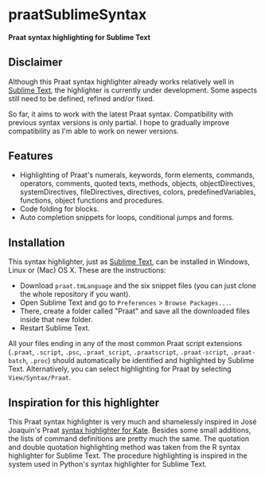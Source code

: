 # praatSublimeSyntax

#### Praat syntax highlighting for Sublime Text

## Disclaimer

Although this Praat syntax highlighter already works relatively
well in [Sublime Text][], the highlighter is currently under development.
Some aspects still need to be defined, refined and/or fixed.

So far, it aims to work with the latest Praat syntax. Compatibility with
previous syntax versions is only partial. I hope to gradually improve
compatibility as I'm able to work on newer versions.

## Features

* Highlighting of Praat's numerals, keywords, form elements,
commands, operators, comments, quoted texts, methods, objects,
objectDirectives, systemDirectives, fileDirectives, directives, colors,
predefinedVariables, functions, object functions and procedures.
* Code folding for blocks.
* Auto completion snippets for loops, conditional jumps and forms.

## Installation

This syntax highlighter, just as [Sublime Text][], can be installed in Windows,
Linux or (Mac) OS X. These are the instructions:
* Download `praat.tmLanguage` and the six snippet files (you can just clone
the whole repository if you want).
* Open Sublime Text and go to `Preferences` > `Browse Packages...`.
* There, create a folder called "Praat" and save all the downloaded files inside
that new folder.
* Restart Sublime Text.

All your files ending in any of the most common Praat script extensions
(`.praat`, `.script`, `.psc`, `.praat_script`, `.praatscript`,
`.praat-script`, `.praat-batch`, `.proc`) should automatically be
identified and highlighted by Sublime Text. Alternatively, you can
select highlighting for Praat by selecting `View/Syntax/Praat`.

## Inspiration for this highlighter

This Praat syntax highlighter is very much and shamelessly inspired in
José Joaquín's Praat [syntax highlighter for Kate][]. Besides some small additions,
the lists of command definitions are pretty much the same. The quotation
and double quotation highlighting method was taken from the R syntax
highlighter for Sublime Text. The procedure highlighting is inspired in
the system used in Python's syntax highlighter for Sublime Text.

[syntax highlighter for Kate]: https://github.com/jjatria/praatKateSyntax
[Sublime Text]: http://www.sublimetext.com/